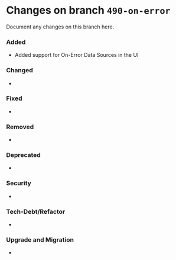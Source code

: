 # Changes on branch `490-on-error`
Document any changes on this branch here.
### Added
- Added support for On-Error Data Sources in the UI

### Changed
-

### Fixed
-

### Removed
-

### Deprecated
-

### Security
-

### Tech-Debt/Refactor
-

### Upgrade and Migration
-

